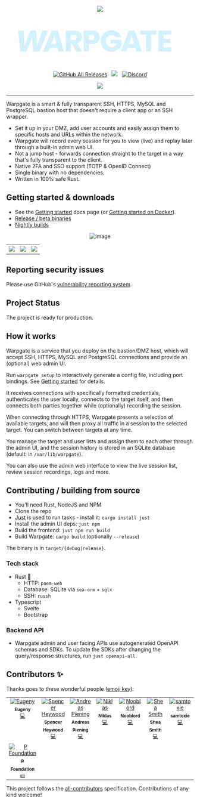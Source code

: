 
<p align="center">
<img src="https://github.com/user-attachments/assets/89be835b-ff96-46df-94c7-ae2d176615e3" />
</p>

<br/>


<p align="center">
<picture>
  <source media="(prefers-color-scheme: dark)" srcset=".github/readme/brand-dark.svg">
  <source media="(prefers-color-scheme: light)" srcset="warpgate-web/public/assets/brand.svg">
  <img alt="Shows a black logo in light color mode and a white one in dark color mode." src=".github/readme/brand-dark.svg">
</picture>
</p>

<br/>
<p align="center">
<a href="https://github.com/warp-tech/warpgate/releases/latest"><img alt="GitHub All Releases" src="https://img.shields.io/github/downloads/warp-tech/warpgate/total.svg?label=DOWNLOADS&logo=github&style=for-the-badge&color=8f8"></a> &nbsp; <a href="https://nightly.link/warp-tech/warpgate/workflows/build/main"><img src="https://shields.io/badge/-Nightly%20Builds-fa5?logo=hackthebox&logoColor=444&style=for-the-badge"/></a> &nbsp; <a href="https://discord.gg/Vn7BjmzhtF"><img alt="Discord" src="https://img.shields.io/discord/1280890060195233934?style=for-the-badge&color=acc&logo=discord&logoColor=white&label=Discord"></a>
</p>


<p align="center">
  <a href="https://ko-fi.com/J3J8KWTF">
    <img src="https://cdn.ko-fi.com/cdn/kofi3.png?v=2" width="150">
  </a>
</p>

---

Warpgate is a smart & fully transparent SSH, HTTPS, MySQL and PostgreSQL bastion host that doesn't require a client app or an SSH wrapper.

* Set it up in your DMZ, add user accounts and easily assign them to specific hosts and URLs within the network.
* Warpgate will record every session for you to view (live) and replay later through a built-in admin web UI.
* Not a jump host - forwards connection straight to the target in a way that's fully transparent to the client.
* Native 2FA and SSO support (TOTP & OpenID Connect)
* Single binary with no dependencies.
* Written in 100% safe Rust.

## Getting started & downloads

* See the [Getting started](https://warpgate.null.page/getting-started/) docs page (or [Getting started on Docker](https://warpgate.null.page/getting-started-on-docker/)).
* [Release / beta binaries](https://github.com/warp-tech/warpgate/releases)
* [Nightly builds](https://nightly.link/warp-tech/warpgate/workflows/build/main)

<center>
      <img width="783" alt="image" src="https://user-images.githubusercontent.com/161476/162640762-a91a2816-48c0-44d9-8b03-5b1e2cb42d51.png">
</center>

<table>
  <tr>
  <td>
    <img src="https://github.com/user-attachments/assets/c9a6a372-198e-4f46-ab86-8c420dc24bca">
  </td>
  <td>
    <img src="https://github.com/user-attachments/assets/a2166426-e865-4aba-9600-520954bcfe7f">
  </td>
  <td>
    <img src="https://github.com/user-attachments/assets/366a5afb-aa86-4902-9080-eb2f40bf162c">
  </td>
  </tr>
</table>

## Reporting security issues

Please use GitHub's [vulnerability reporting system](https://github.com/warp-tech/warpgate/security/policy).

## Project Status

The project is ready for production.

## How it works

Warpgate is a service that you deploy on the bastion/DMZ host, which will accept SSH, HTTPS, MySQL and PostgreSQL connections and provide an (optional) web admin UI.

Run `warpgate setup` to interactively generate a config file, including port bindings. See [Getting started](https://warpgate.null.page/getting-started/) for details.

It receives connections with specifically formatted credentials, authenticates the user locally, connects to the target itself, and then connects both parties together while (optionally) recording the session.

When connecting through HTTPS, Warpgate presents a selection of available targets, and will then proxy all traffic in a session to the selected target. You can switch between targets at any time.

You manage the target and user lists and assign them to each other through the admin UI, and the session history is stored in an SQLite database (default: in `/var/lib/warpgate`).

You can also use the admin web interface to view the live session list, review session recordings, logs and more.

## Contributing / building from source

* You'll need Rust, NodeJS and NPM
* Clone the repo
* [Just](https://github.com/casey/just) is used to run tasks - install it: `cargo install just`
* Install the admin UI deps: `just npm`
* Build the frontend: `just npm run build`
* Build Warpgate: `cargo build` (optionally `--release`)

The binary is in `target/{debug|release}`.

### Tech stack

* Rust 🦀
  * HTTP: `poem-web`
  * Database: SQLite via `sea-orm` + `sqlx`
  * SSH: `russh`
* Typescript
  * Svelte
  * Bootstrap

### Backend API

* Warpgate admin and user facing APIs use autogenerated OpenAPI schemas and SDKs. To update the SDKs after changing the query/response structures, run `just openapi-all`.

## Contributors ✨

Thanks goes to these wonderful people ([emoji key](https://allcontributors.org/docs/en/emoji-key)):

<!-- ALL-CONTRIBUTORS-LIST:START - Do not remove or modify this section -->
<!-- prettier-ignore-start -->
<!-- markdownlint-disable -->
<table>
  <tbody>
    <tr>
      <td align="center" valign="top" width="14.28%"><a href="https://github.com/Eugeny"><img src="https://avatars.githubusercontent.com/u/161476?v=4?s=100" width="100px;" alt="Eugeny"/><br /><sub><b>Eugeny</b></sub></a><br /><a href="https://github.com/Eugeny/warpgate/commits?author=Eugeny" title="Code">💻</a></td>
      <td align="center" valign="top" width="14.28%"><a href="https://the-empire.systems/"><img src="https://avatars.githubusercontent.com/u/18178614?v=4?s=100" width="100px;" alt="Spencer Heywood"/><br /><sub><b>Spencer Heywood</b></sub></a><br /><a href="https://github.com/Eugeny/warpgate/commits?author=heywoodlh" title="Code">💻</a></td>
      <td align="center" valign="top" width="14.28%"><a href="https://github.com/apiening"><img src="https://avatars.githubusercontent.com/u/2064875?v=4?s=100" width="100px;" alt="Andreas Piening"/><br /><sub><b>Andreas Piening</b></sub></a><br /><a href="https://github.com/Eugeny/warpgate/commits?author=apiening" title="Code">💻</a></td>
      <td align="center" valign="top" width="14.28%"><a href="https://github.com/Gurkengewuerz"><img src="https://avatars.githubusercontent.com/u/10966337?v=4?s=100" width="100px;" alt="Niklas"/><br /><sub><b>Niklas</b></sub></a><br /><a href="https://github.com/Eugeny/warpgate/commits?author=Gurkengewuerz" title="Code">💻</a></td>
      <td align="center" valign="top" width="14.28%"><a href="https://github.com/notnooblord"><img src="https://avatars.githubusercontent.com/u/11678665?v=4?s=100" width="100px;" alt="Nooblord"/><br /><sub><b>Nooblord</b></sub></a><br /><a href="https://github.com/Eugeny/warpgate/commits?author=notnooblord" title="Code">💻</a></td>
      <td align="center" valign="top" width="14.28%"><a href="https://shea.nz/"><img src="https://avatars.githubusercontent.com/u/51303984?v=4?s=100" width="100px;" alt="Shea Smith"/><br /><sub><b>Shea Smith</b></sub></a><br /><a href="https://github.com/Eugeny/warpgate/commits?author=SheaSmith" title="Code">💻</a></td>
      <td align="center" valign="top" width="14.28%"><a href="https://github.com/samtoxie"><img src="https://avatars.githubusercontent.com/u/7732658?v=4?s=100" width="100px;" alt="samtoxie"/><br /><sub><b>samtoxie</b></sub></a><br /><a href="https://github.com/Eugeny/warpgate/commits?author=samtoxie" title="Code">💻</a></td>
    </tr>
    <tr>
      <td align="center" valign="top" width="14.28%"><a href="https://p.foundation/"><img src="https://avatars.githubusercontent.com/u/80860929?v=4?s=100" width="100px;" alt="P Foundation"/><br /><sub><b>P Foundation</b></sub></a><br /><a href="#financial-pfoundation" title="Financial">💵</a></td>
    </tr>
  </tbody>
</table>

<!-- markdownlint-restore -->
<!-- prettier-ignore-end -->

<!-- ALL-CONTRIBUTORS-LIST:END -->

This project follows the [all-contributors](https://github.com/all-contributors/all-contributors) specification. Contributions of any kind welcome!
